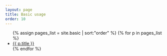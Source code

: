 ```yaml
---
layout: page
title: Basic usage
order: 10
---
```


<ul>
{% assign pages_list = site.basic | sort:"order" %}
{% for p in pages_list %}
  <li><a href="{{ site.baseurl }}{{ p.url }}">{{ p.title }}</a></li>
{% endfor %}
</ul>
